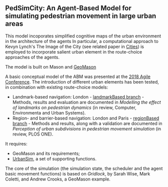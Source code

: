 ## PedSimCity: An Agent-Based Model for simulating pedestrian movement in large urban areas

This model incoporates simplified cognitive maps of the urban environment in the architecture of the agents
In particular, a computational approach to Kevyn Lynch's The Image of the City (see related paper in [Cities](https://www.sciencedirect.com/science/article/pii/S0264275118309776)) is employed to incorporate salient urban element in the route-choice approaches of the agents.

The model is built on Mason and [GeoMason](https://cs.gmu.edu/~eclab/projects/mason/extensions/geomason/)

A basic conceptual model of the ABM was presented at the [2018 Agile Conference](https://agile-online.org/conference_paper/cds/agile_2018/shortpapers/64%20short_paper_64.pdf).
The introduction of different urban elements has been tested, in combination with existing route-choice models:
* Landmark-based navigation: London - [landmarkBased branch](https://github.com/g-filomena/pedSimCity/tree/LandmarkBased) - Methods, results and evaluation are documented in *Modelling the effect of landmarks on pedestrian dynamics* (in review, Computer, Environmenta and Urban Systems).
* Region- and barrier-based navigation: London and Paris - [regionBased branch](https://github.com/g-filomena/pedSimCity/tree/RegionBased) - Methods and results, along with a validation are documented in *Perception of urban subdivisions in pedestrian movement simulation* (in review, PLOS ONE).


It requires:
* GeoMason and its requirements;
* [UrbanSim](https://github.com/g-filomena/urbanSim), a set of supporting functions.

The core of the simulation (the simulation state, the scheduler and the agent basic movement functions) is based on *Gridlock*, by Sarah Wise, Mark Coletti, and Andrew Crooks, a GeoMason example.
